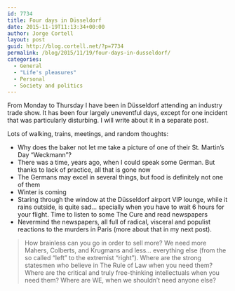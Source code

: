 ```yaml
---
id: 7734
title: Four days in Düsseldorf
date: 2015-11-19T11:13:34+00:00
author: Jorge Cortell
layout: post
guid: http://blog.cortell.net/?p=7734
permalink: /blog/2015/11/19/four-days-in-dusseldorf/
categories:
  - General
  - "Life's pleasures"
  - Personal
  - Society and politics
---
```


  
From Monday to Thursday I have been in Düsseldorf attending an industry trade show. It has been four largely uneventful days, except for one incident that was particularly disturbing. I will write about it in a separate post.

Lots of walking, trains, meetings, and random thoughts:

  * Why does the baker not let me take a picture of one of their St. Martin&#8217;s Day &#8220;Weckmann”?
  * There was a time, years ago, when I could speak some German. But thanks to lack of practice, all that is gone now
  * The Germans may excel in several things, but food is definitely not one of them
  * Winter is coming
  * Staring through the window at the Düsseldorf airport VIP lounge, while it rains outside, is quite sad… specially when you have to wait 6 hours for your flight. Time to listen to some The Cure and read newspapers
  * Nevermind the newspapers, all full of radical, visceral and populist reactions to the murders in Paris (more about that in my next post).

> How brainless can you go in order to sell more? We need more Mahers, Colberts, and Krugmans and less… everything else (from the so called “left” to the extremist “right”). Where are the strong statesmen who believe in The Rule of Law when you need them? Where are the critical and truly free-thinking intellectuals when you need them? Where are WE, when we shouldn’t need anyone else?